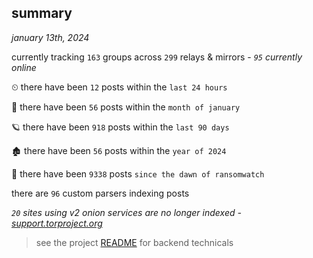 
## summary
_january 13th, 2024_

currently tracking `163` groups across `299` relays & mirrors - _`95` currently online_

⏲ there have been `12` posts within the `last 24 hours`

🦈 there have been `56` posts within the `month of january`

🪐 there have been `918` posts within the `last 90 days`

🏚 there have been `56` posts within the `year of 2024`

🦕 there have been `9338` posts `since the dawn of ransomwatch`

there are `96` custom parsers indexing posts

_`20` sites using v2 onion services are no longer indexed - [support.torproject.org](https://support.torproject.org/onionservices/v2-deprecation/)_

> see the project [README](https://github.com/joshhighet/ransomwatch#ransomwatch--) for backend technicals

